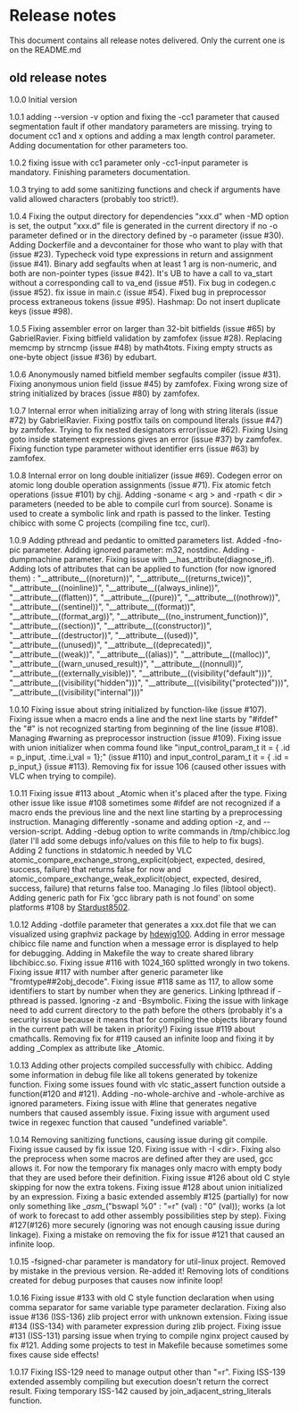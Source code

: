 # Release notes

This document contains all release notes delivered. Only the current one is on the README.md

## old release notes

1.0.0 Initial version

1.0.1 adding --version -v option and fixing the -cc1 parameter that caused segmentation fault if other mandatory parameters are missing.
trying to document cc1 and x options and adding a max length control parameter. Adding documentation for other parameters too.

1.0.2 fixing issue with cc1 parameter only -cc1-input parameter is mandatory. Finishing parameters documentation.

1.0.3 trying to add some sanitizing functions and check if arguments have valid allowed characters (probably too strict!).

1.0.4 Fixing the output directory for dependencies "xxx.d" when -MD option is set, the output "xxx.d" file is generated in the current directory if no -o parameter defined or in the directory defined by -o parameter (issue #30). Adding Dockerfile and a devcontainer for those who want to play with that (issue #23). Typecheck void type expressions in return and assignment (issue #41). Binary add segfaults when at least 1 arg is non-numeric, and both are non-pointer types (issue #42). It's UB to have a call to va_start without a corresponding call to va_end (issue #51). Fix bug in codegen.c (issue #52). fix issue in main.c (issue #54). Fixed bug in preprocessor process extraneous tokens (issue #95). Hashmap: Do not insert duplicate keys (issue #98).

1.0.5 Fixing assembler error on larger than 32-bit bitfields (issue #65) by GabrielRavier. Fixing bitfield validation by zamfofex (issue #28). Replacing memcmp by strncmp (issue #48) by math4tots. Fixing empty structs as one-byte object (issue #36) by edubart.

1.0.6 Anonymously named bitfield member segfaults compiler (issue #31). Fixing anonymous union field (issue #45) by zamfofex. Fixing wrong size of string initialized by braces (issue #80) by zamfofex.

1.0.7 Internal error when initializing array of long with string literals (issue #72) by GabrielRavier. Fixing postfix tails on compound literals (issue #47) by zamfofex. Trying to fix nested designators error(issue #62). Fixing Using goto inside statement expressions gives an error (issue #37) by zamfofex. Fixing function type parameter without identifier errs (issue #63) by zamfofex.

1.0.8 Internal error on long double initializer (issue #69). Codegen error on atomic long double operation assignments (issue #71). Fix atomic fetch operations (issue #101) by chjj. Adding -soname < arg > and -rpath < dir > parameters (needed to be able to compile curl from source). Soname is used to create a symbolic link and rpath is passed to the linker. Testing chibicc with some C projects (compiling fine tcc, curl).

1.0.9 Adding pthread and pedantic to omitted parameters list. Added -fno-pic parameter. Adding ignored parameter: m32, nostdinc. Adding -dumpmachine parameter. Fixing issue with \_\_has_attribute(diagnose_if). Adding lots of attributes that can be applied to function (for now ignored them) : "\_\_attribute\_\_((noreturn))", "\_\_attribute\_\_((returns_twice))",
"\_\_attribute\_\_((noinline))", "\_\_attribute\_\_((always_inline))", "\_\_attribute\_\_((flatten))", "\_\_attribute\_\_((pure))",
"\_\_attribute\_\_((nothrow))", "\_\_attribute\_\_((sentinel))", "\_\_attribute\_\_((format))", "\_\_attribute\_\_((format_arg))",
"\_\_attribute\_\_((no_instrument_function))", "\_\_attribute\_\_((section))", "\_\_attribute\_\_((constructor))",
"\_\_attribute\_\_((destructor))", "\_\_attribute\_\_((used))", "\_\_attribute\_\_((unused))", "\_\_attribute\_\_((deprecated))",
"\_\_attribute\_\_((weak))", "\_\_attribute\_\_((alias))", "\_\_attribute\_\_((malloc))",
"\_\_attribute\_\_((warn_unused_result))", "\_\_attribute\_\_((nonnull))", "\_\_attribute\_\_((externally_visible))",
"\_\_attribute\_\_((visibility(\"default\")))", "\_\_attribute\_\_((visibility(\"hidden\")))",
"\_\_attribute\_\_((visibility(\"protected\")))", "\_\_attribute\_\_((visibility(\"internal\")))"

1.0.10 Fixing issue about string initialized by function-like (issue #107). Fixing issue when a macro ends a line and the next line starts by "#ifdef" the "#" is not recognized starting from beginning of the line (issue #108). Managing \#warning as preprocessor instruction (issue #109). Fixing issue with union initializer when comma found like "input_control_param_t it = { .id = p_input, .time.i_val = 1};" (issue #110) and input_control_param_t it = { .id = p_input,} (issue #113). Removing fix for issue 106 (caused other issues with VLC when trying to compile).

1.0.11 Fixing issue #113 about \_Atomic when it's placed after the type. Fixing other issue like issue #108 sometimes some #ifdef are not recognized if a macro ends the previous line and the next line starting by a preprocessing instruction. Managing differently -soname and adding option -z, and --version-script. Adding -debug option to write commands in /tmp/chibicc.log (later I'll add some debugs info/values on this file to help to fix bugs). Adding 2 functions in stdatomic.h needed by VLC atomic_compare_exchange_strong_explicit(object, expected, desired, success, failure) that returns false for now and atomic_compare_exchange_weak_explicit(object, expected, desired, success, failure) that returns false too. Managing .lo files (libtool object). Adding generic path for Fix 'gcc library path is not found' on some platforms #108 by [Stardust8502](https://github.com/Stardust8502/chibicc). 

1.0.12 Adding -dotfile parameter that generates a xxx.dot file that we can visualized using graphviz package by [hdewig100](https://github.com/hedwig100/chibicc). Adding in error message chibicc file name and function when a message error is displayed to help for debugging. Adding in Makefile the way to create shared library libchibicc.so. Fixing issue #116 with 1024_160 splitted wrongly in two tokens. Fixing issue #117 with number after generic parameter like "fromtype##2obj_decode". Fixing issue #118 same as 117, to allow some identifiers to start by number when they are generics. Linking lpthread if -pthread is passed. Ignoring -z and -Bsymbolic. Fixing the issue with linkage need to add current directory to the path before the others (probably it's a security issue because it means that for compiling the objects library found in the current path will be taken in priority!)
Fixing issue #119 about cmathcalls. Removing fix for #119 caused an infinite loop and fixing it by adding _Complex as attribute like _Atomic.

1.0.13 Adding other projects compiled successfully with chibicc. Adding some information in debug file like all tokens generated by tokenize function. Fixing some issues found with vlc static_assert function outside a function(#120 and #121). Adding -no-whole-archive and -whole-archive as ignored parameters. Fixing issue with #line that generates negative numbers that caused assembly issue. Fixing issue with argument used twice in regexec function that caused "undefined variable".

1.0.14 Removing sanitizing functions, causing issue during git compile. Fixing issue caused by fix issue 120. Fixing issue with -I \<dir\>. Fixing also the preprocess when some macros are defined after they are used, gcc allows it. For now the temporary fix manages only macro with empty body that they are used before their definition. Fixing issue #126 about old C style skipping for now the extra tokens. Fixing issue #128 about union initialized by an expression. Fixing a basic extended assembly #125 (partially) for now only something like 	\__asm\__("bswapl %0" : "=r" (val) : "0" (val)); works (a lot of work to forecast to add other assembly possibilities step by step). Fixing #127(#126) more securely (ignoring was not enough causing issue during linkage). Fixing a mistake on removing the fix for issue #121 that caused an infinite loop.

1.0.15 -fsigned-char parameter is mandatory for util-linux project. Removed by mistake in the previous version. Re-added it! Removing lots of conditions created for debug purposes that causes now infinite loop!

1.0.16  Fixing issue #133 with old C style function declaration when using comma separator for same variable type parameter declaration. Fixing also issue #136 (ISS-136) zlib project error with unknown extension. Fixing issue #134 (ISS-134) with parameter expression during zlib project.
Fixing issue #131 (ISS-131) parsing issue when trying to compile nginx project caused by fix #121. Adding some projects to test in Makefile because sometimes some fixes cause side effects!

1.0.17 Fixing ISS-129 need to manage output other than "=r". Fixing ISS-139 extended assembly compiling but execution doesn't return the correct result. Fixing temporary ISS-142 caused by join_adjacent_string_literals function.